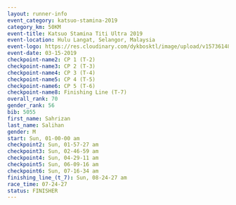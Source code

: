 ```yaml
---
layout: runner-info 
event_category: katsuo-stamina-2019 
category_km: 50KM 
event-title: Katsuo Stamina Titi Ultra 2019 
event-location: Hulu Langat, Selangor, Malaysia 
event-logo: https://res.cloudinary.com/dykbosktl/image/upload/v1573614825/Logo/Logo_p7ft6n.png
event-date: 03-15-2019 
checkpoint-name2: CP 1 (T-2) 
checkpoint-name3: CP 2 (T-3) 
checkpoint-name4: CP 3 (T-4) 
checkpoint-name5: CP 4 (T-5) 
checkpoint-name6: CP 5 (T-6) 
checkpoint-name8: Finishing Line (T-7) 
overall_rank: 70
gender_rank: 56
bib: 5055
first_name: Sahrizan
last_name: Salihan
gender: M
start: Sun, 01-00-00 am
checkpoint2: Sun, 01-57-27 am
checkpoint3: Sun, 02-46-59 am
checkpoint4: Sun, 04-29-11 am
checkpoint5: Sun, 06-09-16 am
checkpoint6: Sun, 07-16-34 am
finishing_line_(t_7): Sun, 08-24-27 am
race_time: 07-24-27
status: FINISHER
---
```

